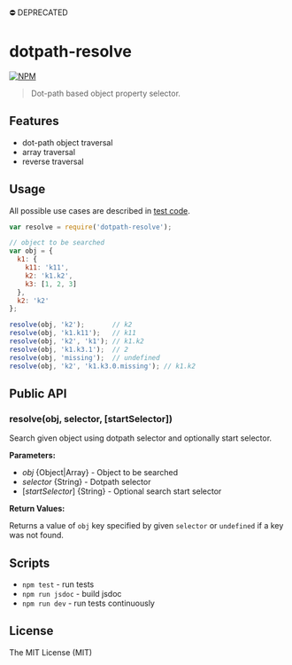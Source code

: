 ⛔️ DEPRECATED

# dotpath-resolve

[![NPM](https://nodei.co/npm/dotpath-resolve.png)](https://nodei.co/npm/dotpath-resolve/)

> Dot-path based object property selector.

## Features

- dot-path object traversal
- array traversal
- reverse traversal

## Usage

All possible use cases are described in [test code](https://github.com/tsertkov/dotpath-resolve/blob/master/test/resolve.js).

```javascript
var resolve = require('dotpath-resolve');

// object to be searched
var obj = {
  k1: {
    k11: 'k11',
    k2: 'k1.k2',
    k3: [1, 2, 3]
  },
  k2: 'k2'
};

resolve(obj, 'k2');       // k2
resolve(obj, 'k1.k11');   // k11
resolve(obj, 'k2', 'k1'); // k1.k2
resolve(obj, 'k1.k3.1');  // 2
resolve(obj, 'missing');  // undefined
resolve(obj, 'k2', 'k1.k3.0.missing'); // k1.k2
```

## Public API

### resolve(obj, selector, [startSelector])

Search given object using dotpath selector and optionally start selector.

**Parameters:**

- *obj* {Object|Array} - Object to be searched
- *selector* {String} - Dotpath selector
- [*startSelector*] {String} - Optional search start selector

**Return Values:**

Returns a value of `obj` key specified by given `selector` or `undefined` if a key was not found.

## Scripts

- `npm test` - run tests
- `npm run jsdoc` - build jsdoc
- `npm run dev` - run tests continuously

## License

The MIT License (MIT)
